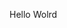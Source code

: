 Hello Wolrd








































































































































































































































































































































































































































































































































































































































































































































































































































































































































































































































































































































































































































































































































































































































































































































